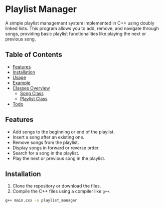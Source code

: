 # Playlist Manager

A simple playlist management system implemented in C++ using doubly linked lists. This program allows you to add, remove, and navigate through songs, providing basic playlist functionalities like playing the next or previous song.

## Table of Contents

- [Features](#features)
- [Installation](#installation)
- [Usage](#usage)
- [Example](#example)
- [Classes Overview](#classes-overview)
  - [Song Class](#song-class)
  - [Playlist Class](#playlist-class)
- [Todo](#todo)

## Features

- Add songs to the beginning or end of the playlist.
- Insert a song after an existing one.
- Remove songs from the playlist.
- Display songs in forward or reverse order.
- Search for a song in the playlist.
- Play the next or previous song in the playlist.

## Installation

1. Clone the repository or download the files.
2. Compile the C++ files using a compiler like `g++`.

```bash
g++ main.cxx -o playlist_manager
